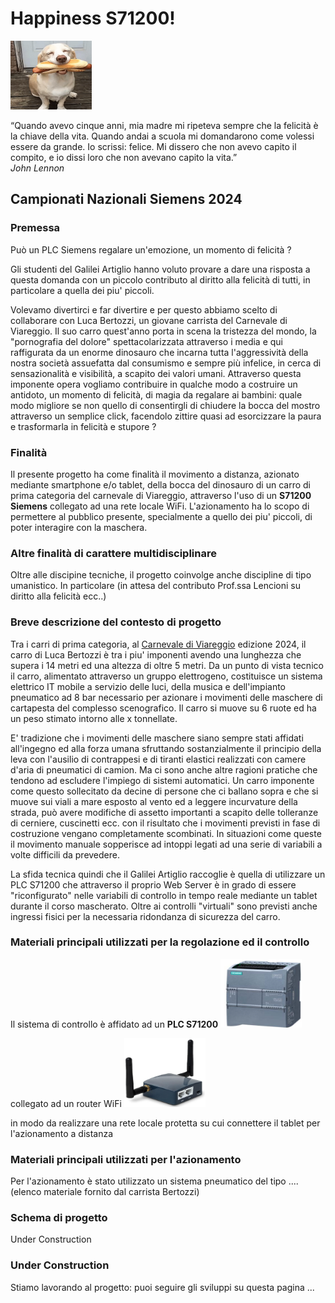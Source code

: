 # Happiness S71200!
<img src="image/happy1.gif" width="130" height="110">

“Quando avevo cinque anni, mia madre mi ripeteva sempre che la felicità è la chiave della vita. Quando andai a scuola mi domandarono come volessi essere da grande. Io scrissi: felice. Mi dissero che non avevo capito il compito, e io dissi loro che non avevano capito la vita.”    
*John Lennon*


## Campionati Nazionali Siemens 2024

### Premessa
Può un PLC Siemens regalare un'emozione, un momento di felicità ?

Gli studenti del Galilei Artiglio hanno voluto provare a dare una risposta a questa domanda con un piccolo contributo al diritto alla felicità di tutti, in particolare a quella dei piu' piccoli.

Volevamo divertirci e far divertire e per questo abbiamo scelto di collaborare con Luca Bertozzi, un giovane carrista del Carnevale di Viareggio. Il suo carro quest'anno porta in scena la tristezza del mondo, la "pornografia del dolore" spettacolarizzata attraverso i media e qui raffigurata da un enorme dinosauro che incarna tutta l'aggressività della nostra società assuefatta dal consumismo e sempre più infelice, in cerca di sensazionalità e visibilità, a scapito dei valori umani. Attraverso questa imponente opera vogliamo contribuire in qualche modo a costruire un antidoto, un momento di felicità, di magia da regalare ai bambini: quale modo migliore se non quello di consentirgli di chiudere la bocca del mostro attraverso un semplice click, facendolo zittire quasi ad esorcizzare la paura e trasformarla in felicità e stupore ?

### Finalità
Il presente progetto ha come finalità il movimento a distanza, azionato mediante smartphone e/o tablet, della bocca del dinosauro di un carro di prima categoria del carnevale di Viareggio, attraverso l'uso di un **S71200 Siemens** collegato ad una rete locale WiFi. 
L'azionamento ha lo scopo di permettere al pubblico presente, specialmente a quello dei piu' piccoli, di poter interagire con la maschera.

### Altre finalità di carattere multidisciplinare
Oltre alle discipine tecniche, il progetto coinvolge anche discipline di tipo umanistico. In particolare (in attesa del contributo Prof.ssa Lencioni su diritto alla felicità ecc..)

### Breve descrizione del contesto di progetto
Tra i carri di prima categoria, al [Carnevale di Viareggio](https://viareggio.ilcarnevale.com/la-storia/storia-e-tradizione/) edizione 2024, il carro di Luca Bertozzi è tra i piu' imponenti avendo una lunghezza che supera i 14 metri ed una altezza di oltre 5 metri. Da un punto di vista tecnico il carro, alimentato attraverso un gruppo elettrogeno, costituisce un sistema elettrico IT mobile a servizio delle luci, della musica e dell'impianto pneumatico ad 8 bar necessario per azionare i movimenti delle maschere di cartapesta del complesso scenografico. Il carro si muove su 6 ruote ed ha un peso stimato intorno alle x tonnellate.

E' tradizione che i movimenti delle maschere siano sempre stati affidati all'ingegno ed alla forza umana sfruttando sostanzialmente il principio della leva con l'ausilio di contrappesi e di tiranti elastici realizzati con camere d'aria di pneumatici di camion. Ma ci sono anche altre ragioni pratiche che tendono ad escludere l'impiego di sistemi automatici. Un carro imponente come questo sollecitato da decine di persone che ci ballano sopra e che si muove sui viali a mare esposto al vento ed a leggere incurvature della strada, può avere modifiche di assetto importanti a scapito delle tolleranze di cerniere, cuscinetti ecc. con il risultato che i movimenti previsti in fase di costruzione vengano completamente scombinati. In situazioni come queste il movimento manuale sopperisce ad intoppi legati ad una serie di variabili a volte difficili da prevedere.

La sfida tecnica quindi che il Galilei Artiglio raccoglie è quella di utilizzare un PLC S71200 che attraverso il proprio Web Server è in grado di essere "riconfigurato" nelle variabili di controllo in tempo reale mediante un tablet durante il corso mascherato. Oltre ai controlli "virtuali" sono previsti anche ingressi fisici per la necessaria ridondanza di sicurezza del carro. 



### Materiali principali utilizzati per la regolazione ed il controllo
Il sistema di controllo è affidato ad un **PLC S71200**   <img src="image/S71200.png" width="130" height="110">

collegato ad un router WiFi  <img src="image/router.png" width="130" height="110">

in modo da realizzare una rete locale protetta su cui connettere il tablet per l'azionamento a distanza

### Materiali principali utilizzati per l'azionamento
Per l'azionamento è stato utilizzato un sistema pneumatico del tipo .... (elenco materiale fornito dal carrista Bertozzi) 

### Schema di progetto
Under Construction



### Under Construction
Stiamo lavorando al progetto: puoi seguire gli sviluppi su questa pagina ...






